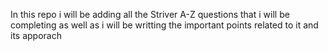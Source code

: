 In this repo i will be adding all the Striver A-Z questions that i will be completing as well as i will be writting the important points related to it and its apporach